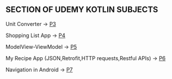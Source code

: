 <h2>SECTION OF UDEMY KOTLIN SUBJECTS</h2>
</hr>
<p>Unit Converter -> <a href="https://github.com/MuharremK0/MobilApping-withKotlin/tree/main/Udemy_KOTLIN/P3">P3</a></p>
<p>Shopping List App -> <a href="https://github.com/MuharremK0/MobilApping-withKotlin/tree/main/Udemy_KOTLIN/P4">P4</a></p>
<p>ModelView-ViewModel -> <a href="https://github.com/MuharremK0/MobilApping-withKotlin/tree/main/Udemy_KOTLIN/P5">P5</a></p>
<p>My Recipe App (JSON,Retrofit,HTTP requests,Restful APIs) -> <a href="https://github.com/MuharremK0/MobilApping-withKotlin/tree/main/Udemy_KOTLIN/P6">P6</a></p>
<p>Navigation in Android -> <a href="https://github.com/MuharremK0/MobilApping-withKotlin/tree/main/Udemy_KOTLIN/P7">P7</a></p>
